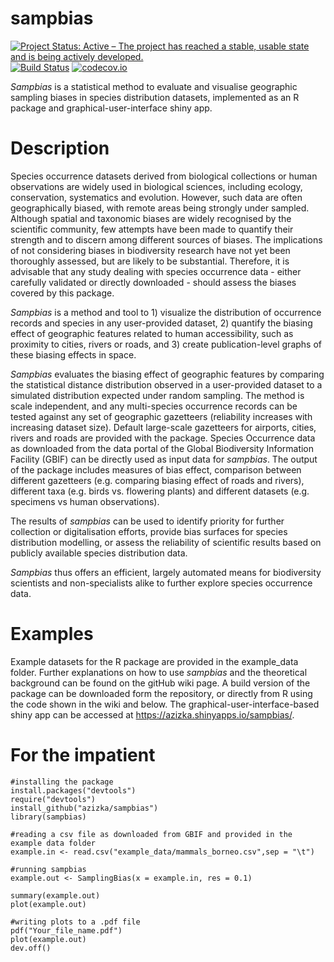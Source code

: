 # sampbias
[![Project Status: Active – The project has reached a stable, usable state and is being actively developed.](https://www.repostatus.org/badges/latest/active.svg)](https://www.repostatus.org/#active)
[![Build Status](https://travis-ci.org/azizka/sampbias.svg?branch=master)](https://travis-ci.org/azizka/sampbias)
[![codecov.io](https://codecov.io/github/azizka/sampbias/graphs/badge.svg?branch=master)](https://codecov.io/github/azizka/sampbias)

*Sampbias* is a statistical method to evaluate and visualise geographic sampling biases in species distribution datasets, implemented as an R package and graphical-user-interface shiny app.

# Description
Species occurrence datasets derived from biological collections or human observations are widely used in biological sciences, including ecology, conservation, systematics and evolution. However, such data are often geographically biased, with remote areas being strongly under sampled. Although spatial and taxonomic biases are widely recognised by the scientific community, few attempts have been made to quantify their strength and to discern among different sources of biases. The implications of not considering biases in biodiversity research have not yet been thoroughly assessed, but are likely to be substantial. Therefore, it is advisable that any study dealing with species occurrence data - either carefully validated or directly downloaded - should assess the biases covered by this package.     

*Sampbias* is a method and tool to 1) visualize the distribution of occurrence records and species in any user-provided dataset, 2) quantify the biasing effect of geographic features related to human accessibility, such as proximity to cities, rivers or roads, and 3) create publication-level graphs of these biasing effects in space.

*Sampbias* evaluates the biasing effect of geographic features by comparing the statistical distance distribution observed in a user-provided dataset to a simulated distribution expected under random sampling. The method is scale independent, and any multi-species occurrence records can be tested against any set of geographic gazetteers (reliability increases with increasing dataset size). Default large-scale gazetteers for airports, cities, rivers and roads are provided with the package. Species Occurrence data as downloaded from the data portal of the Global Biodiversity Information Facility (GBIF) can be directly used as input data for *sampbias*. The output of the package includes measures of bias effect, comparison between different gazetteers (e.g. comparing biasing effect of roads and rivers), different taxa (e.g. birds vs. flowering plants) and different datasets (e.g. specimens vs human observations).

The results of *sampbias* can be used to identify priority for further collection or digitalisation efforts, provide bias surfaces for species distribution modelling, or assess the reliability of scientific results based on publicly available species distribution data.

*Sampbias* thus offers an efficient, largely automated means for biodiversity scientists and non-specialists alike to further explore species occurrence data. 

# Examples
Example datasets for the R package are provided in the example_data folder. Further explanations on how to use *sampbias* and the theoretical background can be found on the gitHub wiki page. A build version of the package can be downloaded form the repository, or directly from R using the code shown in the wiki and below. The graphical-user-interface-based shiny app can be accessed at https://azizka.shinyapps.io/sampbias/.

# For the impatient
```{r}
#installing the package
install.packages("devtools")
require("devtools")
install_github("azizka/sampbias")
library(sampbias)

#reading a csv file as downloaded from GBIF and provided in the example data folder
example.in <- read.csv("example_data/mammals_borneo.csv",sep = "\t")

#running sampbias
example.out <- SamplingBias(x = example.in, res = 0.1)

summary(example.out)
plot(example.out)

#writing plots to a .pdf file
pdf("Your_file_name.pdf")
plot(example.out)
dev.off()

```
